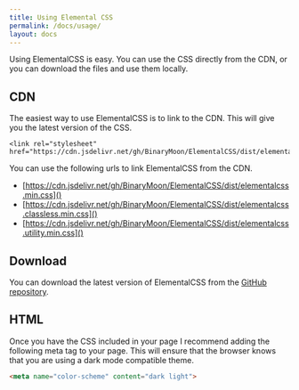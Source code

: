 ```yaml
---
title: Using Elemental CSS
permalink: /docs/usage/
layout: docs
---
```

Using ElementalCSS is easy. You can use the CSS directly from the CDN, or you can download the files and use them locally.

## CDN

The easiest way to use ElementalCSS is to link to the CDN. This will give you the latest version of the CSS.

```
<link rel="stylesheet" href="https://cdn.jsdelivr.net/gh/BinaryMoon/ElementalCSS/dist/elementalcss.min.css">
```

You can use the following urls to link ElementalCSS from the CDN.

 * [https://cdn.jsdelivr.net/gh/BinaryMoon/ElementalCSS/dist/elementalcss.min.css]()
 * [https://cdn.jsdelivr.net/gh/BinaryMoon/ElementalCSS/dist/elementalcss.classless.min.css]()
 * [https://cdn.jsdelivr.net/gh/BinaryMoon/ElementalCSS/dist/elementalcss.utility.min.css]()

## Download

You can download the latest version of ElementalCSS from the [GitHub repository](https://github.com/BinaryMoon/ElementalCSS/tree/main/dist).

## HTML

Once you have the CSS included in your page I recommend adding the following meta tag to your page. This will ensure that the browser knows that you are using a dark mode compatible theme.

```html
<meta name="color-scheme" content="dark light">
```
